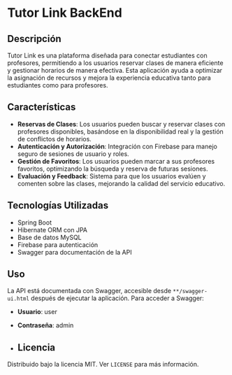 # Tutor Link BackEnd

## Descripción
Tutor Link es una plataforma diseñada para conectar estudiantes con profesores, permitiendo a los usuarios reservar clases de manera eficiente y gestionar horarios de manera efectiva. Esta aplicación ayuda a optimizar la asignación de recursos y mejora la experiencia educativa tanto para estudiantes como para profesores.

## Características
- **Reservas de Clases**: Los usuarios pueden buscar y reservar clases con profesores disponibles, basándose en la disponibilidad real y la gestión de conflictos de horarios.
- **Autenticación y Autorización**: Integración con Firebase para manejo seguro de sesiones de usuario y roles.
- **Gestión de Favoritos**: Los usuarios pueden marcar a sus profesores favoritos, optimizando la búsqueda y reserva de futuras sesiones.
- **Evaluación y Feedback**: Sistema para que los usuarios evalúen y comenten sobre las clases, mejorando la calidad del servicio educativo.

## Tecnologías Utilizadas
- Spring Boot
- Hibernate ORM con JPA
- Base de datos MySQL
- Firebase para autenticación
- Swagger para documentación de la API

## Uso
La API está documentada con Swagger, accesible desde `**/swagger-ui.html` después de ejecutar la aplicación. Para acceder a Swagger:
- **Usuario**: user
- **Contraseña**: admin  

- ## Licencia
Distribuido bajo la licencia MIT. Ver `LICENSE` para más información.
